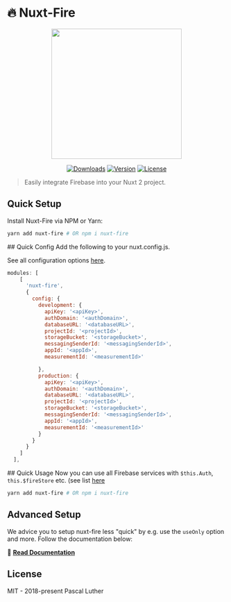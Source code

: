 # 🔥 Nuxt-Fire

<p align="center"><img align="center" height="300px" src="https://nuxt-fire-demo.firebaseapp.com/logo_text.png"/></p>

<p align="center">
  <a href="https://www.npmjs.com/package/nuxt-fire"><img src="https://badgen.net/npm/dm/nuxt-fire" alt="Downloads"></a>
  <a href="https://www.npmjs.com/package/nuxt-fire"><img src="https://badgen.net/npm/v/nuxt-fire" alt="Version"></a>
  <a href="https://www.npmjs.com/package/nuxt-fire"><img src="https://badgen.net/npm/license/nuxt-fire" alt="License"></a>
 </p>
</p>

> Easily integrate Firebase into your Nuxt 2 project.

## Quick Setup

Install Nuxt-Fire via NPM or Yarn:

```bash
yarn add nuxt-fire # OR npm i nuxt-fire
```

## Quick Config
Add the following to your nuxt.config.js.

See all configuration options [here](https://nuxtfire.netlify.com/options/).

```js
modules: [
    [
      'nuxt-fire',
      {
        config: {
          development: {
            apiKey: '<apiKey>',
            authDomain: '<authDomain>',
            databaseURL: '<databaseURL>',
            projectId: '<projectId>',
            storageBucket: '<storageBucket>',
            messagingSenderId: '<messagingSenderId>',
            appId: '<appId>',
            measurementId: '<measurementId>'

          },
          production: {
            apiKey: '<apiKey>',
            authDomain: '<authDomain>',
            databaseURL: '<databaseURL>',
            projectId: '<projectId>',
            storageBucket: '<storageBucket>',
            messagingSenderId: '<messagingSenderId>',
            appId: '<appId>',
            measurementId: '<measurementId>'
          }
        }
      }
    ]
  ],
```

## Quick Usage
Now you can use all Firebase services with `$this.Auth`, `this.$fireStore` etc. (see list [here](https://nuxtfire.netlify.com/usage/)

```bash
yarn add nuxt-fire # OR npm i nuxt-fire
```

## Advanced Setup

We advice you to setup nuxt-fire less "quick" by e.g. use the `useOnly` option and more. Follow the documentation below:

📖 [**Read Documentation**](https://nuxtfire.netlify.com/)

## License

MIT - 2018-present Pascal Luther
